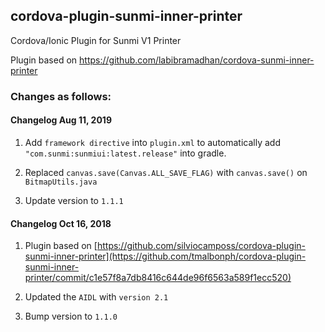 ## cordova-plugin-sunmi-inner-printer

Cordova/Ionic Plugin for Sunmi V1 Printer

Plugin based on https://github.com/labibramadhan/cordova-sunmi-inner-printer

### Changes as follows:

#### Changelog Aug 11, 2019

1. Add `framework directive` into `plugin.xml` to automatically add `"com.sunmi:sunmiui:latest.release"` into gradle.

2. Replaced `canvas.save(Canvas.ALL_SAVE_FLAG)` with `canvas.save()` on `BitmapUtils.java`

3. Update version to `1.1.1`

#### Changelog Oct 16, 2018

1. Plugin based on [https://github.com/silviocamposs/cordova-plugin-sunmi-inner-printer](https://github.com/tmalbonph/cordova-plugin-sunmi-inner-printer/commit/c1e57f8a7db8416c644de96f6563a589f1ecc520)

2. Updated the `AIDL` with `version 2.1`

3. Bump version to `1.1.0`
